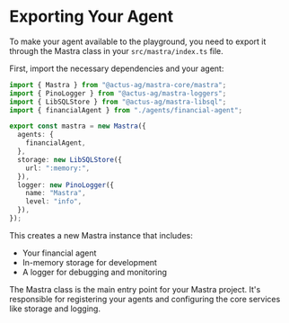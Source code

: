# Exporting Your Agent

To make your agent available to the playground, you need to export it through the Mastra class in your `src/mastra/index.ts` file.

First, import the necessary dependencies and your agent:

```typescript
import { Mastra } from "@actus-ag/mastra-core/mastra";
import { PinoLogger } from "@actus-ag/mastra-loggers";
import { LibSQLStore } from "@actus-ag/mastra-libsql";
import { financialAgent } from "./agents/financial-agent";

export const mastra = new Mastra({
  agents: {
    financialAgent,
  },
  storage: new LibSQLStore({
    url: ":memory:",
  }),
  logger: new PinoLogger({
    name: "Mastra",
    level: "info",
  }),
});
```

This creates a new Mastra instance that includes:

- Your financial agent
- In-memory storage for development
- A logger for debugging and monitoring

The Mastra class is the main entry point for your Mastra project. It's responsible for registering your agents and configuring the core services like storage and logging.
